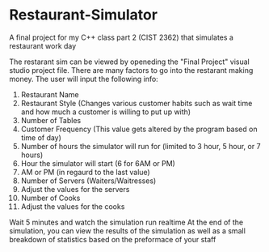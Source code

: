 # Restaurant-Simulator
A final project for my C++ class part 2 (CIST 2362) that simulates a restaurant work day

The restarant sim can be viewed by openeding the "Final Project" visual studio project file.
There are many factors to go into the restarant making money.
The user will input the following info:

1. Restaurant Name
2. Restaurant Style (Changes various customer habits such as wait time and how much a customer is willing to put up with)
3. Number of Tables
4. Customer Frequency (This value gets altered by the program based on time of day)
5. Number of hours the simulator will run for (limited to 3 hour, 5 hour, or 7 hours)
6. Hour the simulator will start (6 for 6AM or PM)
7. AM or PM (in regaurd to the last value)
8. Number of Servers (Waiters/Waitresses)
9. Adjust the values for the servers
10. Number of Cooks 
11. Adjust the values for the cooks

Wait 5 minutes and watch the simulation run realtime
At the end of the simulation, you can view the results of the simulation as well as a small breakdown of statistics based on the preformace of your staff
